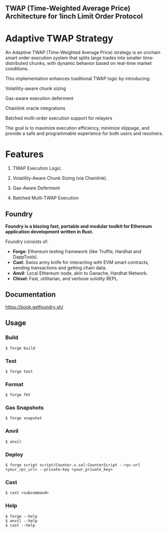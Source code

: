 ## TWAP (Time-Weighted Average Price) Architecture for 1inch Limit Order Protocol

# Adaptive TWAP Strategy

An Adaptive TWAP (Time-Weighted Average Price) strategy is an onchain smart order execution system that splits large trades into smaller time-distributed chunks, with dynamic behavior based on real-time market conditions.

This implementation enhances traditional TWAP logic by introducing:

Volatility-aware chunk sizing

Gas-aware execution deferment

Chainlink oracle integrations

Batched multi-order execution support for relayers

The goal is to maximize execution efficiency, minimize slippage, and provide a safe and programmable experience for both users and resolvers.

# Features

 1. TWAP Execution Logic.

 2. Volatility-Aware Chunk Sizing (via Chainlink).

 3. Gas-Aware Deferment
 
 4. Batched Multi-TWAP Execution

## Foundry

**Foundry is a blazing fast, portable and modular toolkit for Ethereum application development written in Rust.**

Foundry consists of:

-   **Forge**: Ethereum testing framework (like Truffle, Hardhat and DappTools).
-   **Cast**: Swiss army knife for interacting with EVM smart contracts, sending transactions and getting chain data.
-   **Anvil**: Local Ethereum node, akin to Ganache, Hardhat Network.
-   **Chisel**: Fast, utilitarian, and verbose solidity REPL.

## Documentation

https://book.getfoundry.sh/

## Usage

### Build

```shell
$ forge build
```

### Test

```shell
$ forge test
```

### Format

```shell
$ forge fmt
```

### Gas Snapshots

```shell
$ forge snapshot
```

### Anvil

```shell
$ anvil
```

### Deploy

```shell
$ forge script script/Counter.s.sol:CounterScript --rpc-url <your_rpc_url> --private-key <your_private_key>
```

### Cast

```shell
$ cast <subcommand>
```

### Help

```shell
$ forge --help
$ anvil --help
$ cast --help
```
